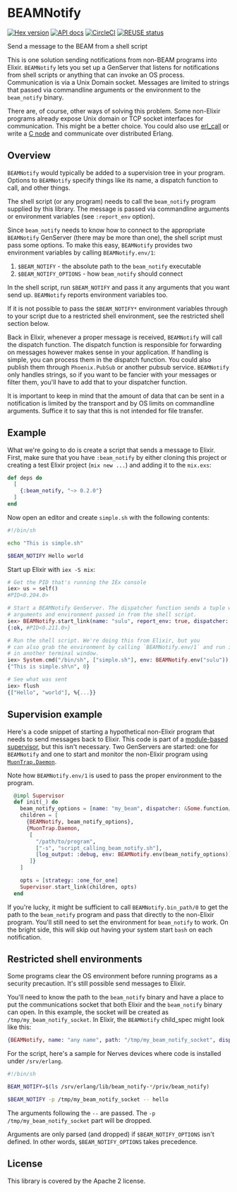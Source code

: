 # BEAMNotify

[![Hex version](https://img.shields.io/hexpm/v/beam_notify.svg "Hex version")](https://hex.pm/packages/beam_notify)
[![API docs](https://img.shields.io/hexpm/v/beam_notify.svg?label=hexdocs "API docs")](https://hexdocs.pm/beam_notify/BEAMNotify.html)
[![CircleCI](https://dl.circleci.com/status-badge/img/gh/nerves-networking/beam_notify/tree/main.svg?style=svg)](https://dl.circleci.com/status-badge/redirect/gh/nerves-networking/beam_notify/tree/main)
[![REUSE status](https://api.reuse.software/badge/github.com/nerves-networking/beam_notify)](https://api.reuse.software/info/github.com/nerves-networking/beam_notify)

Send a message to the BEAM from a shell script

This is one solution sending notifications from non-BEAM programs into Elixir.
`BEAMNotify` lets you set up a GenServer that listens for notifications from
shell scripts or anything that can invoke an OS process. Communication is via a
Unix Domain socket. Messages are limited to strings that passed via commandline
arguments or the environment to the `beam_notify` binary.

There are, of course, other ways of solving this problem. Some non-Elixir
programs already expose Unix domain or TCP socket interfaces for communication.
This might be a better choice. You could also use
[erl_call](http://erlang.org/doc/man/erl_call.html) or write a [C
node](http://erlang.org/doc/apps/erl_interface/ei_users_guide.html#introduction)
and communicate over distributed Erlang.

## Overview

`BEAMNotify` would typically be added to a supervision tree in your program.
Options to `BEAMNotify` specify things like its name, a dispatch function to
call, and other things.

The shell script (or any program) needs to call the `beam_notify` program
supplied by this library. The message is passed via commandline arguments or
environment variables (see `:report_env` option).

Since `beam_notify` needs to know how to connect to the appropriate
`BEAMNotify` GenServer (there may be more than one), the shell script must pass
some options. To make this easy, `BEAMNotify` provides two environment
variables by calling `BEAMNotify.env/1`:

1. `$BEAM_NOTIFY` - the absolute path to the `beam_notify` executable
2. `$BEAM_NOTIFY_OPTIONS` - how `beam_notify` should connect

In the shell script, run `$BEAM_NOTIFY` and pass it any arguments that you want
send up. `BEAMNotify` reports environment variables too.

If it is not possible to pass the `$BEAM_NOTIFY*` environment variables through
to your script due to a restricted shell environment, see the restricted shell
section below.

Back in Elixir, whenever a proper message is received, `BEAMNotify` will call
the dispatch function. The dispatch function is responsible for forwarding on
messages however makes sense in your application. If handling is simple, you can
process them in the dispatch function. You could also publish them through
`Phoenix.PubSub` or another pubsub service. `BEAMNotify` only handles strings,
so if you want to be fancier with your messages or filter them, you'll have to
add that to your dispatcher function.

It is important to keep in mind that the amount of data that can be sent in a
notification is limited by the transport and by OS limits on commandline
arguments. Suffice it to say that this is not intended for file transfer.

## Example

What we're going to do is create a script that sends a message to Elixir.
First, make sure that you have `:beam_notify` by either cloning this project or
creating a test Elixir project (`mix new ...`) and adding it to the `mix.exs`:

```elixir
def deps do
  [
    {:beam_notify, "~> 0.2.0"}
  ]
end
```

Now open an editor and create `simple.sh` with the following contents:

```sh
#!/bin/sh

echo "This is simple.sh"

$BEAM_NOTIFY Hello world
```

Start up Elixir with `iex -S mix`:

```elixir
# Get the PID that's running the IEx console
iex> us = self()
#PID<0.204.0>

# Start a BEAMNotify GenServer. The dispatcher function sends a tuple with the
# arguments and environment passed in from the shell script.
iex> BEAMNotify.start_link(name: "sulu", report_env: true, dispatcher: &send(us, {&1, &2}))
{:ok, #PID<0.211.0>}

# Run the shell script. We're doing this from Elixir, but you
# can also grab the environment by calling `BEAMNotify.env/1` and run it
# in another terminal window.
iex> System.cmd("/bin/sh", ["simple.sh"], env: BEAMNotify.env("sulu"))
{"This is simple.sh\n", 0}

# See what was sent
iex> flush
{["Hello", "world"], %{...}}
```

## Supervision example

Here's a code snippet of starting a hypothetical non-Elixir program that needs
to send messages back to Elixir. This code is part of a [module-based
supervisor](https://hexdocs.pm/elixir/Supervisor.html#module-module-based-supervisors),
but this isn't necessary. Two GenServers are started: one for `BEAMNotify` and
one to start and monitor the non-Elixir program using
[`MuonTrap.Daemon`](https://hexdocs.pm/muontrap/MuonTrap.Daemon.html).

Note how `BEAMNotify.env/1` is used to pass the proper environment to the
program.

```elixir
  @impl Supervisor
  def init(_) do
    beam_notify_options = [name: "my_beam", dispatcher: &Some.function/2]
    children = [
      {BEAMNotify, beam_notify_options},
      {MuonTrap.Daemon,
       [
         "/path/to/program",
         ["-s", "script_calling_beam_notify.sh"],
         [log_output: :debug, env: BEAMNotify.env(beam_notify_options)]
       ]}
    ]

    opts = [strategy: :one_for_one]
    Supervisor.start_link(children, opts)
  end
```

If you're lucky, it might be sufficient to call `BEAMNotify.bin_path/0` to get
the path to the `beam_notify` program and pass that directly to the non-Elixir
program. You'll still need to set the environment for `beam_notify` to work. On
the bright side, this will skip out having your system start `bash` on each
notification.

## Restricted shell environments

Some programs clear the OS environment before running programs as a security
precaution. It's still possible send messages to Elixir.

You'll need to know the path to the `beam_notify` binary and have a place to put
the communications socket that both Elixir and the `beam_notify` binary can
open. In this example, the socket will be created as
`/tmp/my_beam_notify_socket`. In Elixir, the `BEAMNotify` child_spec might look
like this:

```elixir
{BEAMNotify, name: "any name", path: "/tmp/my_beam_notify_socket", dispatcher: &Some.function/2}
```

For the script, here's a sample for Nerves devices where code is installed under
`/srv/erlang`.

```sh
#!/bin/sh

BEAM_NOTIFY=$(ls /srv/erlang/lib/beam_notify-*/priv/beam_notify)

$BEAM_NOTIFY -p /tmp/my_beam_notify_socket -- hello
```

The arguments following the `--` are passed. The `-p /tmp/my_beam_notify_socket`
part will be dropped.

Arguments are only parsed (and dropped) if `$BEAM_NOTIFY_OPTIONS` isn't defined.
In other words, `$BEAM_NOTIFY_OPTIONS` takes precedence.

## License

This library is covered by the Apache 2 license.
